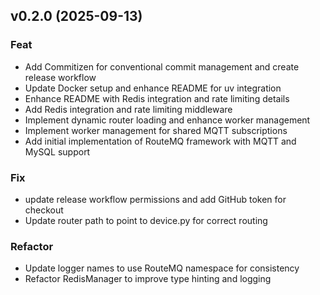 ## v0.2.0 (2025-09-13)

### Feat

- Add Commitizen for conventional commit management and create release workflow
- Update Docker setup and enhance README for uv integration
- Enhance README with Redis integration and rate limiting details
- Add Redis integration and rate limiting middleware
- Implement dynamic router loading and enhance worker management
- Implement worker management for shared MQTT subscriptions
- Add initial implementation of RouteMQ framework with MQTT and MySQL support

### Fix

- update release workflow permissions and add GitHub token for checkout
- Update router path to point to device.py for correct routing

### Refactor

- Update logger names to use RouteMQ namespace for consistency
- Refactor RedisManager to improve type hinting and logging
